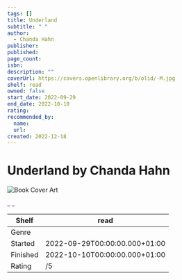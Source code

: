 ```yaml
---
tags: []
title: Underland
subtitle: " "
author:
  - Chanda Hahn
publisher:
published:
page_count:
isbn:
description: ""
coverUrl: https://covers.openlibrary.org/b/olid/-M.jpg
shelf: read
owned: false
start_date: 2022-09-29
end_date: 2022-10-10
rating:
recommended_by:
  name:
  url:
created: 2022-12-18
---
```


# Underland by Chanda Hahn

![Book Cover Art](https://covers.openlibrary.org/b/olid/-M.jpg)

_ _

| Shelf | read |
| --- | --- |
| Genre |  |
| Started | 2022-09-29T00:00:00.000+01:00 |
| Finished | 2022-10-10T00:00:00.000+01:00 |
| Rating | /5 |
